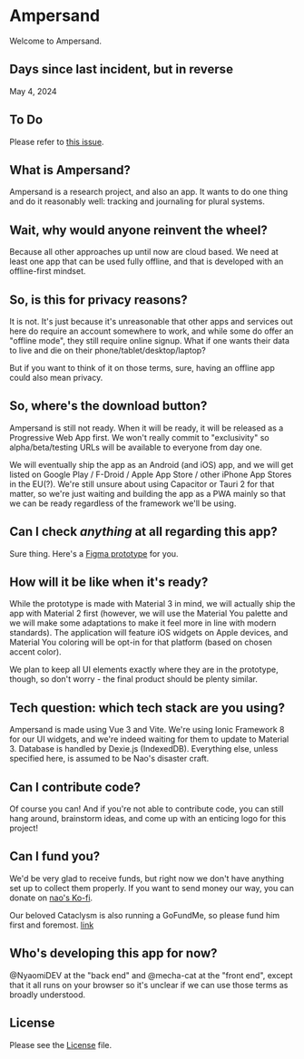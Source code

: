 # Ampersand

Welcome to Ampersand.

## Days since last incident, but in reverse

May 4, 2024

## To Do

Please refer to [this issue](https://github.com/NyaomiDEV/Ampersand/issues/1).

## What is Ampersand?

Ampersand is a research project, and also an app. It wants to do one thing and do it reasonably well: tracking and journaling for plural systems.

## Wait, why would anyone reinvent the wheel?

Because all other approaches up until now are cloud based. We need at least one app that can be used fully offline, and that is developed with an offline-first mindset.

## So, is this for privacy reasons?

It is not. It's just because it's unreasonable that other apps and services out here do require an account somewhere to work, and while some do offer an "offline mode", they still require online signup. What if one wants their data to live and die on their phone/tablet/desktop/laptop?

But if you want to think of it on those terms, sure, having an offline app could also mean privacy.

## So, where's the download button?

Ampersand is still not ready. When it will be ready, it will be released as a Progressive Web App first. We won't really commit to "exclusivity" so alpha/beta/testing URLs will be available to everyone from day one.

We will eventually ship the app as an Android (and iOS) app, and we will get listed on Google Play / F-Droid / Apple App Store / other iPhone App Stores in the EU(?). We're still unsure about using Capacitor or Tauri 2 for that matter, so we're just waiting and building the app as a PWA mainly so that we can be ready regardless of the framework we'll be using.

## Can I check *anything* at all regarding this app?

Sure thing. Here's a [Figma prototype](https://www.figma.com/proto/vD1U1Ed4ACd55tir2bb7qJ/Ampersand-Public?type=design&node-id=23-133&viewport=212%2C585%2C0.23&t=NCu4nRO1hcwOqU0q-0&scaling=min-zoom&starting-point-node-id=23%3A133&show-proto-sidebar=1) for you.

## How will it be like when it's ready?

While the prototype is made with Material 3 in mind, we will actually ship the app with Material 2 first (however, we will use the Material You palette and we will make some adaptations to make it feel more in line with modern standards). The application will feature iOS widgets on Apple devices, and Material You coloring will be opt-in for that platform (based on chosen accent color).

We plan to keep all UI elements exactly where they are in the prototype, though, so don't worry - the final product should be plenty similar.

## Tech question: which tech stack are you using?

Ampersand is made using Vue 3 and Vite. We're using Ionic Framework 8 for our UI widgets, and we're indeed waiting for them to update to Material 3. Database is handled by Dexie.js (IndexedDB). Everything else, unless specified here, is assumed to be Nao's disaster craft.

## Can I contribute code?

Of course you can! And if you're not able to contribute code, you can still hang around, brainstorm ideas, and come up with an enticing logo for this project!

## Can I fund you?

We'd be very glad to receive funds, but right now we don't have anything set up to collect them properly. If you want to send money our way, you can donate on [nao's Ko-fi](https://ko-fi.com/nyaomipic).

Our beloved Cataclysm is also running a GoFundMe, so please fund him first and foremost. [link](https://gofund.me/d721a140)

## Who's developing this app for now?

@NyaomiDEV at the "back end" and @mecha-cat at the "front end", except that it all runs on your browser so it's unclear if we can use those terms as broadly understood.

## License

Please see the [License](LICENSE) file.